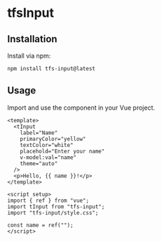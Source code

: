 # tfsInput <Badge type="tip" text="0.9.8" />

## Installation

Install via npm:

```bash
npm install tfs-input@latest
```

## Usage

Import and use the component in your Vue project.

```vue
<template>
  <tInput
    label="Name"
    primaryColor="yellow"
    textColor="white"
    placehold="Enter your name"
    v-model:val="name"
    theme="auto"
  />
  <p>Hello, {{ name }}!</p>
</template>

<script setup>
import { ref } from "vue";
import tInput from "tfs-input";
import "tfs-input/style.css";

const name = ref("");
</script>
```
